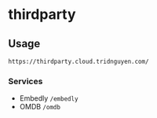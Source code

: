 # thirdparty

## Usage

`https://thirdparty.cloud.tridnguyen.com/`

### Services

- Embedly `/embedly`
- OMDB `/omdb`
